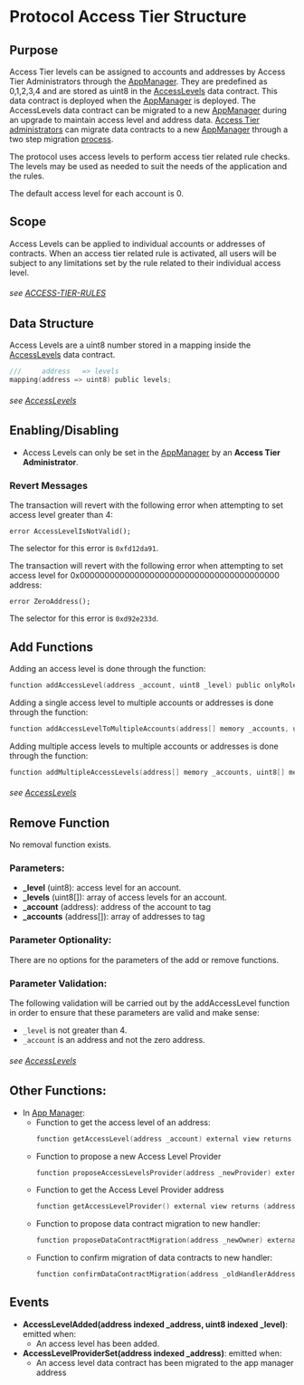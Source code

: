 # Protocol Access Tier Structure 

## Purpose

Access Tier levels can be assigned to accounts and addresses by Access Tier Administrators through the [AppManager](../../../src/client/application/AppManager.sol). They are predefined as 0,1,2,3,4 and are stored as uint8 in the [AccessLevels](../../../src/client/application/data/AccessLevels.sol) data contract. This data contract is deployed when the [AppManager](../../../src/client/application/AppManager.sol) is deployed. The AccessLevels data contract can be migrated to a new [AppManager](../../../src/client/application/AppManager.sol) during an upgrade to maintain access level and address data. [Access Tier administrators](../permissions/ADMIN-CONFIG.md) can migrate data contracts to a new [AppManager](../../../src/client/application/AppManager.sol) through a two step migration [process](./EXTERNAL-ACCESS-TIER-PROVIDER.md).

The protocol uses access levels to perform access tier related rule checks. The levels may be used as needed to suit the needs of the application and the rules. 

The default access level for each account is 0. 

## Scope 

Access Levels can be applied to individual accounts or addresses of contracts. When an access tier related rule is activated, all users will be subject to any limitations set by the rule related to their individual access level. 

###### *see [ACCESS-TIER-RULES](./ACCESS-TIER-RULES.md)* 


## Data Structure
Access Levels are a uint8 number stored in a mapping inside the [AccessLevels](../../../src/client/application/data/AccessLevels.sol) data contract. 
 
```c
///     address   => levels 
mapping(address => uint8) public levels;
```

###### *see [AccessLevels](../../../src/client/application/data/AccessLevels.sol)*

## Enabling/Disabling
- Access Levels can only be set in the [AppManager](../../../src/client/application/AppManager.sol) by an **Access Tier Administrator**.

### Revert Messages

The transaction will revert with the following error when attempting to set access level greater than 4: 

```
error AccessLevelIsNotValid();
```
The selector for this error is `0xfd12da91`.


The transaction will revert with the following error when attempting to set access level for 0x0000000000000000000000000000000000000000 address: 

```
error ZeroAddress();
```
The selector for this error is `0xd92e233d`.


## Add Functions

Adding an access level is done through the function:

```c
function addAccessLevel(address _account, uint8 _level) public onlyRole(ACCESS_TIER_ADMIN_ROLE);
```

Adding a single access level to multiple accounts or addresses is done through the function:

```c
function addAccessLevelToMultipleAccounts(address[] memory _accounts, uint8 _level) external onlyRole(ACCESS_TIER_ADMIN_ROLE);
```

Adding multiple access levels to multiple accounts or addresses is done through the function:

```c
function addMultipleAccessLevels(address[] memory _accounts, uint8[] memory _level) external onlyRole(ACCESS_TIER_ADMIN_ROLE);
```

###### *see [AccessLevels](../../../src/client/application/data/AccessLevels.sol)*

## Remove Function

No removal function exists. 

### Parameters:

- **_level** (uint8): access level for an account.
- **_levels** (uint8[]): array of access levels for an account.
- **_account** (address): address of the account to tag
- **_accounts** (address[]): array of addresses to tag


### Parameter Optionality:

There are no options for the parameters of the add or remove functions.

### Parameter Validation:

The following validation will be carried out by the addAccessLevel function in order to ensure that these parameters are valid and make sense:

- `_level` is not greater than 4.
- `_account` is an address and not the zero address.

###### *see [AccessLevels](../../../src/client/application/data/AccessLevels.sol)*

## Other Functions:

- In [App Manager](../../../src/client/application/AppManager.sol):
    -  Function to get the access level of an address:
        ```c
        function getAccessLevel(address _account) external view returns (uint8);
        ```    
    - Function to propose a new Access Level Provider
        ```c
        function proposeAccessLevelsProvider(address _newProvider) external onlyRole(APP_ADMIN_ROLE);
        ```
    - Function to get the Access Level Provider address
        ```c
        function getAccessLevelProvider() external view returns (address);
        ```
    - Function to propose data contract migration to new handler:
        ```c
        function proposeDataContractMigration(address _newOwner) external  onlyRole(APP_ADMIN_ROLE);
        ```
    - Function to confirm migration of data contracts to new handler:
        ```c
        function confirmDataContractMigration(address _oldHandlerAddress) external  onlyRole(APP_ADMIN_ROLE);
        ``` 

## Events
- **AccessLevelAdded(address indexed _address, uint8 indexed _level)**: emitted when: 
    - An access level has been added. 
- **AccessLevelProviderSet(address indexed _address)**: emitted when:
    - An access level data contract has been migrated to the app manager address